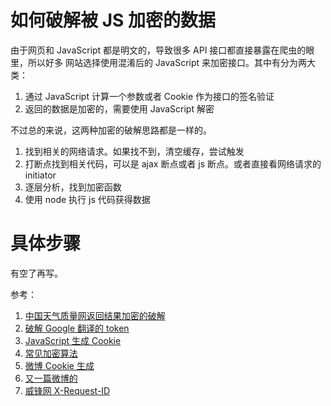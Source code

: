 # 如何破解被 JS 加密的数据

<!--
ID: b4af9d47-0850-4a91-a1da-ea5d78de453a
Status: publish
Date: 2018-07-15T04:32:00
Modified: 2020-05-16T11:17:26
wp_id: 463
-->

由于网页和 JavaScript 都是明文的，导致很多 API 接口都直接暴露在爬虫的眼里，所以好多
网站选择使用混淆后的 JavaScript 来加密接口。其中有分为两大类：

1. 通过 JavaScript 计算一个参数或者 Cookie 作为接口的签名验证
2. 返回的数据是加密的，需要使用 JavaScript 解密

不过总的来说，这两种加密的破解思路都是一样的。

1. 找到相关的网络请求。如果找不到，清空缓存，尝试触发
2. 打断点找到相关代码，可以是 ajax 断点或者 js 断点。或者直接看网络请求的
   initiator
3. 逐层分析，找到加密函数
4. 使用 node 执行 js 代码获得数据

# 具体步骤

有空了再写。

参考：

1. [中国天气质量网返回结果加密的破解](https://cuiqingcai.com/5024.html)
2. [破解 Google 翻译的 token](https://zhuanlan.zhihu.com/p/32139007)
3. [JavaScript 生成 Cookie](https://github.com/jhao104/spider/tree/master/PyV8%E7%A0%B4%E8%A7%A3JS%E5%8A%A0%E5%AF%86Cookie)
4. [常见加密算法](http://liehu.tass.com.cn/archives/1016)
5. [微博 Cookie 生成](https://blog.thinker.ink/passage/28/)
6. [又一篇微博的](https://blog.csdn.net/qq_41057280/article/details/81201337)
7. [威锋网 X-Request-ID](https://blog.csdn.net/qq_34067821/article/details/104359172)
